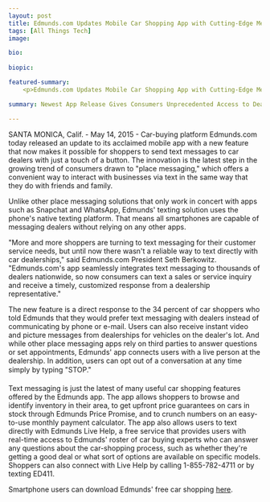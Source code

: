 ```yaml
---
layout: post
title: Edmunds.com Updates Mobile Car Shopping App with Cutting-Edge Messaging Platform
tags: [All Things Tech]
image:

bio: 
 
biopic: 

featured-summary:
    <p>Edmunds.com Updates Mobile Car Shopping App with Cutting-Edge Messaging Platform</p>

summary: Newest App Release Gives Consumers Unprecedented Access to Dealers via Text Message

---
```

SANTA MONICA, Calif. - May 14, 2015 - Car-buying platform Edmunds.com today released an update to its acclaimed mobile app with a new feature that now makes it possible for shoppers to send text messages to car dealers with just a touch of a button. The innovation is the latest step in the growing trend of consumers drawn to "place messaging," which offers a convenient way to interact with businesses via text in the same way that they do with friends and family.

Unlike other place messaging solutions that only work in concert with apps such as Snapchat and WhatsApp, Edmunds' texting solution uses the phone's native texting platform. That means all smartphones are capable of messaging dealers without relying on any other apps.

"More and more shoppers are turning to text messaging for their customer service needs, but until now there wasn't a reliable way to text directly with car dealerships," said Edmunds.com President Seth Berkowitz. "Edmunds.com's app seamlessly integrates text messaging to thousands of dealers nationwide, so now consumers can text a sales or service inquiry and receive a timely, customized response from a dealership representative."

The new feature is a direct response to the 34 percent of car shoppers who told Edmunds that they would prefer text messaging with dealers instead of communicating by phone or e-mail. Users can also receive instant video and picture messages from dealerships for vehicles on the dealer's lot. And while other place messaging apps rely on third parties to answer questions or set appointments, Edmunds' app connects users with a live person at the dealership. In addition, users can opt out of a conversation at any time simply by typing "STOP."

Text messaging is just the latest of many useful car shopping features offered by the Edmunds app. The app allows shoppers to browse and identify inventory in their area, to get upfront price guarantees on cars in stock through Edmunds Price Promise, and to crunch numbers on an easy-to-use monthly payment calculator. The app also allows users to text directly with Edmunds Live Help, a free service that provides users with real-time access to Edmunds' roster of car buying experts who can answer any questions about the car-shopping process, such as whether they're getting a good deal or what sort of options are available on specific models. Shoppers can also connect with Live Help by calling 1-855-782-4711 or by texting ED411.

Smartphone users can download Edmunds' free car shopping [here](http://apps.edmunds.com/vxzg-1). 